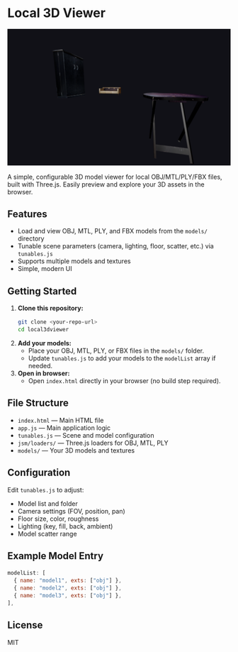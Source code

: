 # Local 3D Viewer

![Screenshot](demo.png)

A simple, configurable 3D model viewer for local OBJ/MTL/PLY/FBX files, built with Three.js. Easily preview and explore your 3D assets in the browser.

## Features
- Load and view OBJ, MTL, PLY, and FBX models from the `models/` directory
- Tunable scene parameters (camera, lighting, floor, scatter, etc.) via `tunables.js`
- Supports multiple models and textures
- Simple, modern UI

## Getting Started

1. **Clone this repository:**
   ```sh
   git clone <your-repo-url>
   cd local3dviewer
   ```
2. **Add your models:**
   - Place your OBJ, MTL, PLY, or FBX files in the `models/` folder.
   - Update `tunables.js` to add your models to the `modelList` array if needed.
3. **Open in browser:**
   - Open `index.html` directly in your browser (no build step required).

## File Structure
- `index.html` — Main HTML file
- `app.js` — Main application logic
- `tunables.js` — Scene and model configuration
- `jsm/loaders/` — Three.js loaders for OBJ, MTL, PLY
- `models/` — Your 3D models and textures

## Configuration
Edit `tunables.js` to adjust:
- Model list and folder
- Camera settings (FOV, position, pan)
- Floor size, color, roughness
- Lighting (key, fill, back, ambient)
- Model scatter range

## Example Model Entry
```js
modelList: [
  { name: "model1", exts: ["obj"] },
  { name: "model2", exts: ["obj"] },
  { name: "model3", exts: ["obj"] },
],
```

## License
MIT
